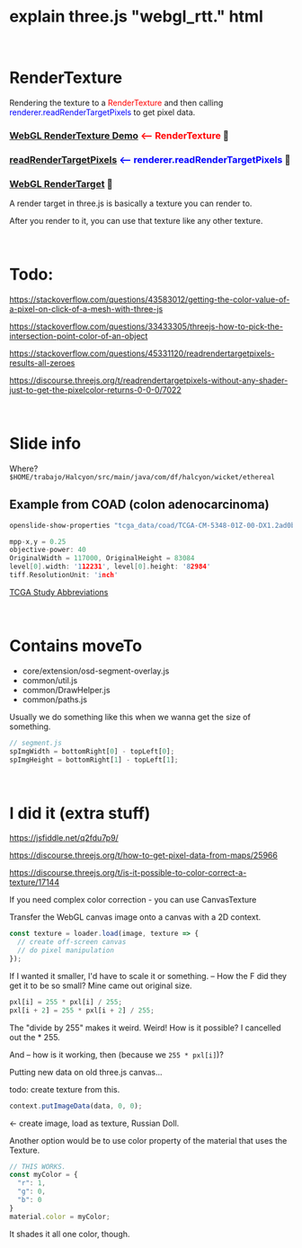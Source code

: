 # explain three.js "webgl_rtt." html

<!-- He's doing what I wanna do https://stackoverflow.com/questions/21533757/three-js-use-framebuffer-as-texture
-->



<br>

# RenderTexture

Rendering the texture to a <span style="color:red"> RenderTexture</span> and then calling <span style="color:blue"> renderer.readRenderTargetPixels</span> to get pixel data.

### [WebGL RenderTexture Demo](https://threejs.org/examples/webgl_rtt.html) <span style="color:red">&lt;&mdash; RenderTexture</span> 🌾

### [readRenderTargetPixels](https://threejs.org/docs/#api/en/renderers/WebGLRenderer.readRenderTargetPixels) <span style="color:blue">&lt;&mdash; renderer.readRenderTargetPixels</span> 🎯

### [WebGL RenderTarget](https://threejs.org/docs/#api/en/renderers/WebGLRenderTarget) 🎯

A render target in three.js is basically a texture you can render to.

After you render to it, you can use that texture like any other texture.

<!--A render target is a buffer where the video card draws pixels for a scene that is being rendered in the background.

It is used in different effects, such as applying **postprocessing** to a rendered image before displaying it on the screen.-->


<br>

# Todo:

https://stackoverflow.com/questions/43583012/getting-the-color-value-of-a-pixel-on-click-of-a-mesh-with-three-js

https://stackoverflow.com/questions/33433305/threejs-how-to-pick-the-intersection-point-color-of-an-object

https://stackoverflow.com/questions/45331120/readrendertargetpixels-results-all-zeroes

https://discourse.threejs.org/t/readrendertargetpixels-without-any-shader-just-to-get-the-pixelcolor-returns-0-0-0/7022

<br>

# Slide info

Where? `$HOME/trabajo/Halcyon/src/main/java/com/df/halcyon/wicket/ethereal`

## Example from COAD (colon adenocarcinoma)

```sh
openslide-show-properties "tcga_data/coad/TCGA-CM-5348-01Z-00-DX1.2ad0b8f6-684a-41a7-b568-26e97675cce9.svs"
```

```c
mpp-x,y = 0.25
objective-power: 40
OriginalWidth = 117000, OriginalHeight = 83084
level[0].width: '112231', level[0].height: '82984'
tiff.ResolutionUnit: 'inch'
```

[TCGA Study Abbreviations](https://gdc.cancer.gov/resources-tcga-users/tcga-code-tables/tcga-study-abbreviations)

<br>

# Contains moveTo

* core/extension/osd-segment-overlay.js
* common/util.js
* common/DrawHelper.js
* common/paths.js

Usually we do something like this when we wanna get the size of something.

```js
// segment.js
spImgWidth = bottomRight[0] - topLeft[0];
spImgHeight = bottomRight[1] - topLeft[1];
```

<br>

# I did it (extra stuff)

https://jsfiddle.net/q2fdu7p9/

https://discourse.threejs.org/t/how-to-get-pixel-data-from-maps/25966

https://discourse.threejs.org/t/is-it-possible-to-color-correct-a-texture/17144

If you need complex color correction - you can use CanvasTexture

Transfer the WebGL canvas image onto a canvas with a 2D context.

```js
const texture = loader.load(image, texture => {
  // create off-screen canvas
  // do pixel manipulation
});
```

If I wanted it smaller, I'd have to scale it or something. &ndash; How the F did they get it to be so small?  Mine came out original size.

```js
pxl[i] = 255 * pxl[i] / 255;
pxl[i + 2] = 255 * pxl[i + 2] / 255;
```

The "divide by 255" makes it weird.  Weird!  How is it possible?  I cancelled out the * 255.

And &ndash; how is it working, then (because we `255 * pxl[i]`)?

Putting new data on old three.js canvas...

todo: create texture from this.

```js
context.putImageData(data, 0, 0);
```
<- create image, load as texture, Russian Doll.

Another option would be to use color property of the material that uses the Texture.

```js
// THIS WORKS.
const myColor = {
  "r": 1,
  "g": 0,
  "b": 0
}
material.color = myColor;
```

It shades it all one color, though.
